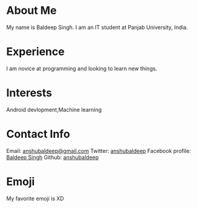 # About Me
My name is Baldeep Singh. I am an IT student at Panjab University, India.
# Experience
I am novice at programming and looking to learn new things.
# Interests
Android devlopment,Machine learning
# Contact Info
Email: [anshubaldeep@gmail.com](mailto:anshubaldeep@gmail.com) 
Twitter: [anshubaldeep](https://twitter.com/anshubaldeep) 
Facebook profile: [Baldeep Singh](https://www.facebook.com/baldeep.singh.593)
Github: [anshubaldeep](https://github.com/anshubaldeep)
# Emoji
My favorite emoji is XD

